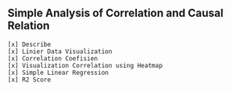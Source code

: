 ## **Simple Analysis of Correlation and Causal Relation**

    [x] Describe  
    [x] Linier Data Visualization
    [x] Correlation Coefisien
    [x] Visualization Correlation using Heatmap
    [x] Simple Linear Regression
    [x] R2 Score
